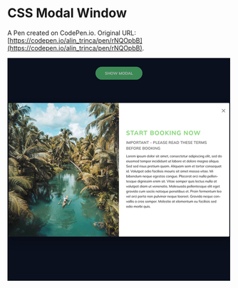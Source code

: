 # CSS Modal Window

A Pen created on CodePen.io. Original URL: [https://codepen.io/alin_trinca/pen/rNQOpbB](https://codepen.io/alin_trinca/pen/rNQOpbB).

![CSS Modal Window Screenshot](css-modal-window.jpg)
